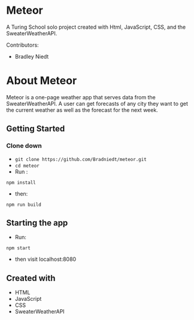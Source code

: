 # Meteor
A Turing School solo project created with Html, JavaScript, CSS, and the SweaterWeatherAPI.


Contributors:
* Bradley Niedt


# About Meteor

Meteor is a one-page weather app that serves data from the SweaterWeatherAPI. A user can get forecasts of any city they want to get the current weather as well as the forecast for the next week. 


## Getting Started

### Clone down

* `git clone https://github.com/Bradniedt/meteor.git`
* `cd meteor`
* Run :

```
npm install
```

* then:

```
npm run build
```


## Starting the app

* Run:

```
npm start
```

* then visit localhost:8080


## Created with

* HTML
* JavaScript
* CSS
* SweaterWeatherAPI
